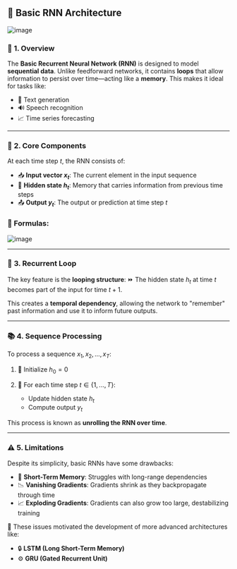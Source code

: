 ## 🎯 **Basic RNN Architecture**

![image](https://github.com/user-attachments/assets/dda805ad-b754-4369-8788-ff8dea98dc66)

### 🧠 **1. Overview**

The **Basic Recurrent Neural Network (RNN)** is designed to model **sequential data**. Unlike feedforward networks, it contains **loops** that allow information to persist over time—acting like a **memory**. This makes it ideal for tasks like:

* 📝 Text generation
* 🔊 Speech recognition
* 📈 Time series forecasting

---

### 🔧 **2. Core Components**

At each time step $t$, the RNN consists of:

* 📥 **Input vector $x_t$**: The current element in the input sequence
* 🔁 **Hidden state $h_t$**: Memory that carries information from previous time steps
* 📤 **Output $y_t$**: The output or prediction at time step $t$

### 🔢 Formulas:

![image](https://github.com/user-attachments/assets/1321a6e3-10e8-42b0-8cc3-cee14c2516dd)

---

### 🔁 **3. Recurrent Loop**

The key feature is the **looping structure**:
⏩ The hidden state $h_t$ at time $t$ becomes part of the input for time $t+1$.

This creates a **temporal dependency**, allowing the network to "remember" past information and use it to inform future outputs.

---

### 📚 **4. Sequence Processing**

To process a sequence $x_1, x_2, ..., x_T$:

1. 🛑 Initialize $h_0 = 0$
2. 🔄 For each time step $t \in \{1, ..., T\}$:

   * Update hidden state $h_t$
   * Compute output $y_t$

This process is known as **unrolling the RNN over time**.

---

### ⚠️ **5. Limitations**

Despite its simplicity, basic RNNs have some drawbacks:

* 🚫 **Short-Term Memory**: Struggles with long-range dependencies
* 📉 **Vanishing Gradients**: Gradients shrink as they backpropagate through time
* 📈 **Exploding Gradients**: Gradients can also grow too large, destabilizing training

🧪 These issues motivated the development of more advanced architectures like:

* 🔒 **LSTM (Long Short-Term Memory)**
* ⚙️ **GRU (Gated Recurrent Unit)**
